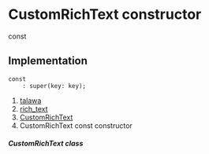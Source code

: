 
<div>

# CustomRichText constructor

</div>


const 



## Implementation

``` language-dart
const 
    : super(key: key);
```







1.  [talawa](../../index.md)
2.  [rich_text](../../widgets_rich_text/)
3.  [CustomRichText](../../widgets_rich_text/CustomRichText-class.md)
4.  CustomRichText const constructor

##### CustomRichText class







